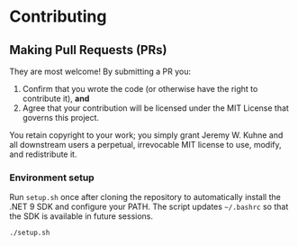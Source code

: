 # Contributing

## Making Pull Requests (PRs)

They are most welcome! By submitting a PR you:

1. Confirm that you wrote the code (or otherwise have the right to contribute it), **and**
2. Agree that your contribution will be licensed under the MIT License that governs this project.

You retain copyright to your work; you simply grant Jeremy W. Kuhne and all downstream users a perpetual,
irrevocable MIT license to use, modify, and redistribute it.

### Environment setup

Run `setup.sh` once after cloning the repository to automatically install the .NET 9 SDK and configure your PATH. The script updates `~/.bashrc` so that the SDK is available in future sessions.

```bash
./setup.sh
```